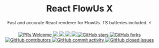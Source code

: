 <div align="center">
  <h1>React FlowUs X</h1>
  <p>Fast and accurate React renderer for FlowUs. TS batteries included. ⚡️</p>
  <a href="http://makeapullrequest.com">
    <img src="https://img.shields.io/badge/PRs-welcome-brightgreen.svg?style=flat-square" alt="PRs Welcome">
  </a>
  <a href="https://www.npmjs.com/package/@flowusx/react-flowus-x">
    <img src="https://img.shields.io/node/v/@flowusx/react-flowus-x.svg?style=flat-square">
  </a>
  <a href="https://www.npmjs.com/package/@flowusx/react-flowus-x">
    <img src="https://img.shields.io/npm/v/@flowusx/react-flowus-x.svg?style=flat-square">
  </a>
  <a href="https://www.npmjs.com/package/@flowusx/react-flowus-x">
    <img src="https://img.shields.io/npm/l/@flowusx/react-flowus-x.svg?style=flat-square">
  </a>
  <a href="https://www.npmjs.com/package/@flowusx/react-flowus-x">
    <img src="https://img.shields.io/npm/dt/@flowusx/react-flowus-x.svg?style=flat-square">
  </a>
  <a href="https://github.com/FlowUsX/flowus-x">
    <img src="https://img.shields.io/github/stars/FlowUsX/flowus-x" alt="GitHub stars">
  </a>
  <a href="https://github.com/FlowUsX/flowus-x">
    <img src="https://img.shields.io/github/forks/FlowUsX/flowus-x" alt="GitHub forks">
  </a>
  <a href="https://github.com/FlowUsX/flowus-x">
    <img src="https://img.shields.io/github/contributors/FlowUsX/flowus-x" alt="GitHub contributors">
  </a>
  <a href="https://github.com/FlowUsX/flowus-x">
    <img src="https://img.shields.io/github/commit-activity/w/FlowUsX/flowus-x" alt="GitHub commit activity">
  </a>
  <a href="https://github.com/FlowUsX/flowus-x">
    <img src="https://img.shields.io/github/issues-closed/FlowUsX/flowus-x" alt="GitHub closed issues">
  </a>
</div>
